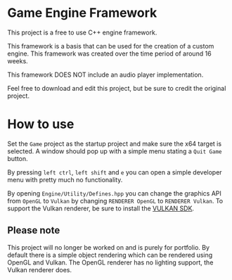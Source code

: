 # Game Engine Framework 

This project is a free to use C++ engine framework.

This framework is a basis that can be used for the creation of a custom engine.
This framework was created over the time period of around 16 weeks.

This framework DOES NOT include an audio player implementation.

Feel free to download and edit this project, but be sure to credit the original project.

# How to use
Set the `Game` project as the startup project and make sure the x64 target is selected.
A window should pop up with a simple menu stating a `Quit Game` button.

By pressing `left ctrl`, `left shift` and `e` you can open a simple developer menu with pretty much no functionality.

By opening `Engine/Utility/Defines.hpp` you can change the graphics API from `OpenGL` to `Vulkan` by changing `RENDERER OpenGL` to `RENDERER Vulkan`.
To support the Vulkan renderer, be sure to install the [VULKAN SDK](https://vulkan.lunarg.com/).

## Please note
This project will no longer be worked on and is purely for portfolio.
By default there is a simple object rendering which can be rendered using OpenGL and Vulkan.
The OpenGL renderer has no lighting support, the Vulkan renderer does.
